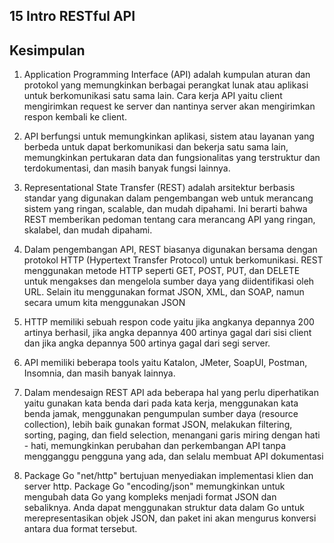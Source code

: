 ## 15 Intro RESTful API
## Kesimpulan

1. Application Programming Interface (API) adalah kumpulan aturan dan protokol yang memungkinkan berbagai perangkat lunak atau aplikasi untuk berkomunikasi satu sama lain. Cara kerja API yaitu client mengirimkan request ke server dan nantinya server akan mengirimkan respon kembali ke client.

2. API berfungsi untuk memungkinkan aplikasi, sistem atau layanan yang berbeda untuk dapat berkomunikasi dan bekerja satu sama lain, memungkinkan pertukaran data dan fungsionalitas yang terstruktur dan terdokumentasi, dan masih banyak fungsi lainnya.

3. Representational State Transfer (REST) adalah arsitektur berbasis standar yang digunakan dalam pengembangan web untuk merancang sistem yang ringan, scalable, dan mudah dipahami. Ini berarti bahwa REST memberikan pedoman tentang cara merancang API yang ringan, skalabel, dan mudah dipahami.

4. Dalam pengembangan API, REST biasanya digunakan bersama dengan protokol HTTP (Hypertext Transfer Protocol) untuk berkomunikasi. REST menggunakan metode HTTP seperti GET, POST, PUT, dan DELETE untuk mengakses dan mengelola sumber daya yang diidentifikasi oleh URL. Selain itu menggunakan format JSON, XML, dan SOAP, namun secara umum kita menggunakan JSON

5. HTTP memiliki sebuah respon code yaitu jika angkanya depannya 200 artinya berhasil, jika angka depannya 400 artinya gagal dari sisi client dan jika angka depannya 500 artinya gagal dari segi server.

6. API memiliki beberapa tools yaitu Katalon, JMeter, SoapUI, Postman, Insomnia, dan masih banyak lainnya.

7. Dalam mendesaign REST API ada beberapa hal yang perlu diperhatikan yaitu gunakan kata benda dari pada kata kerja, menggunakan kata benda jamak, menggunakan pengumpulan sumber daya (resource collection), lebih baik gunakan format JSON, melakukan filtering, sorting, paging, dan field selection, menangani garis miring dengan hati - hati, memungkinkan perubahan dan perkembangan API tanpa mengganggu pengguna yang ada, dan selalu membuat API dokumentasi

8. Package Go "net/http" bertujuan menyediakan implementasi klien dan server http. Package Go "encoding/json" memungkinkan untuk mengubah data Go yang kompleks menjadi format JSON dan sebaliknya. Anda dapat menggunakan struktur data dalam Go untuk merepresentasikan objek JSON, dan paket ini akan mengurus konversi antara dua format tersebut.